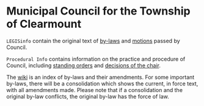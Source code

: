 # Municipal Council for the Township of Clearmount

`LEGISinfo` contain the original text of [by-laws](https://github.com/Township-of-Clearmount/Municipal-Council/tree/main/LEGISinfo/By-laws) and [motions](https://github.com/Township-of-Clearmount/Municipal-Council/tree/main/LEGISinfo/Motions) passed by Council.

`Procedural Info` contains information on the practice and procedure of Council, including [standing orders](https://github.com/Township-of-Clearmount/Municipal-Council/blob/main/Procedural%20Info/Standing%20Orders.md) and [decisions of the chair](https://github.com/Township-of-Clearmount/Municipal-Council/blob/main/Procedural%20Info/Decisions%20of%20the%20Chair.md).

The [wiki](https://github.com/Township-of-Clearmount/Municipal-Council/wiki) is an index of by-laws and their amendments. For some important by-laws, there will be a consolidation which shows the current, in force text, with all amendments made. Please note that if a consolidation and the original by-law conflicts, the original by-law has the force of law.
